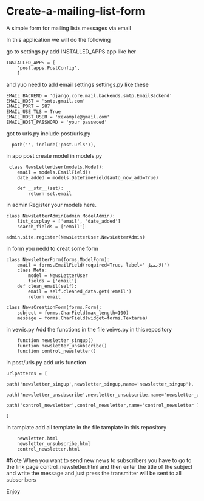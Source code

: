 # Create-a-mailing-list-form
A simple form for mailing lists messages via email


In this application we will do the following



go to settings.py add INSTALLED_APPS app like her

    INSTALLED_APPS = [
        'post.apps.PostConfig',
        ]
 and yuo need to add email settings  settings.py
 like these
 
    EMAIL_BACKEND = 'django.core.mail.backends.smtp.EmailBackend'
    EMAIL_HOST = 'smtp.gmail.com'
    EMAIL_PORT = 587
    EMAIL_USE_TLS = True
    EMAIL_HOST_USER = 'xexample@gmail.com'
    EMAIL_HOST_PASSWORD = 'your passwoed'
    
    
 got to urls.py include post/urls.py
 
      path('', include('post.urls')),
      
      
 in app post create model in models.py
 
 
     class NewsLetterUser(models.Model):
        email = models.EmailField()
        date_added = models.DateTimeField(auto_now_add=True)

        def __str__(set):
            return set.email
            
in admin Register your models here.

    class NewsLetterAdmin(admin.ModelAdmin):
        list_display = ['email', 'date_added']
        search_fields = ['email']

    admin.site.register(NewsLetterUser,NewsLetterAdmin)

in form you nedd to creat some form

    class NewsletterForm(forms.ModelForm):
        email = forms.EmailField(required=True, label=' الايميل')
        class Meta:
            model = NewsLetterUser
            fields = ['email']
        def clean_email(self):
            email = self.cleaned_data.get('email')
            return email

    class NewsCreationForm(forms.Form):
        subject = forms.CharField(max_length=100)
        message = forms.CharField(widget=forms.Textarea)
        
        
in vewis.py Add the functions in the file veiws.py in this repository 

        function newsletter_singup()
        function newsletter_unsubscribe()
        function control_newsletter()



in post/urls.py  add urls function
    
    urlpatterns = [
        path('newsletter_singup',newsletter_singup,name='newsletter_singup'),
        path('newsletter_unsubscribe',newsletter_unsubscribe,name='newsletter_unsubscribe'),
        path('control_newsletter',control_newsletter,name='control_newsletter'),

    ]

in  tamplate add all template in the file tamplate in this repository

        newsletter.html
        newsletter_unsubscribe.html
        control_newsletter.html
        
#Note
When you want to send new news to subscribers you have to go to the link page control_newsletter.html and then enter the title of the subject and write the message and just press the transmitter will be sent to all subscribers
    
    
Enjoy
